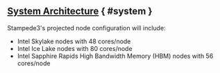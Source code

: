 ## [System Architecture](#system) { #system }

Stampede3's projected node configuration will include: 

* Intel Skylake nodes with 48 cores/node 
* Intel Ice Lake nodes with 80 cores/node 
* Intel Sapphire Rapids High Bandwidth Memory (HBM) nodes with 56 cores/node


<!--
### [Compute Nodes](#system-compute) { #system-compute }
#### [Table 1. Compute Node Specifications](#table1) { #table1 }

Specification | Value
--- | ---
CPU:   | TBD
Total cores per node:   | TBD
Hardware threads per core:   | X per core 
Hardware threads per node:   | X x Y = Z
Clock rate:   | TBD
RAM:   | TBD
Cache:   | TBD
Local storage:  | TBD

### [Login Nodes](#system-login) { #system-login }

#### [Table 2. `vm-small` Compute Node Specifications](#table15) { #table15 }

Specification | Value
--- | ---
CPU:   | <b>1/4th</b> of an AMD EPYC 7763 64-Core Processor ("Milan")
Total cores per VM:   | 16 cores
Hardware threads per core:   | 1 per core 
Hardware threads per VM:   | 16 x 1 = 16
Clock rate:   | 2.45 GHz (Boost up to 3.5 GHz)
RAM:   | 32 GB (3200 <b>shared</b> MT/s) DDR4
Cache:   | <b>Shared caches with all other VMs.</b><br>32KB L1 data cache per core<br>512KB L2 per core<br>32 MB L3 per core complex<br>(1 core complex contains 8 cores)<br>64 MB L3 total (2 core complexes)
Local storage:  | 112G <code>/tmp</code> partition


### [GPU Nodes](#system-gpu) { #system-gpu }

#### [Table 2. GPU Node Specifications](#table2) { #table2 }

Specification | Value
--- | ---
GPU:  | 3x NVIDIA A100 PCIE 40GB<br>(1 per socket )<br>gpu0:   socket 0<br>gpu1:   socket1<br>gpu2:   socket1
GPU Memory:  | 40 GB HBM2
CPU:   | 2x AMD EPYC 7763 64-Core Processor ("Milan")
Total cores per node:   | 128 cores on two sockets (64 cores / socket )
Hardware threads per core:   | 1 per core 
Hardware threads per node:   | 128 x 1 = 128
Clock rate:   | 2.45 GHz
RAM:   | 256 GB
Cache:   | 32KB L1 data cache per core<br>512KB L2 per core<br>32 MB L3 per core complex<br>(1 core complex contains 8 cores)<br>256 MB L3 total (8 core complexes )<br>Each socket can cache up to 288 MB<br>(sum of L2 and L3 capacity)
Local storage:   | 144GB /tmp partition on a 288GB SSD.

### [Network](#system-network) { #system-network }

-->
